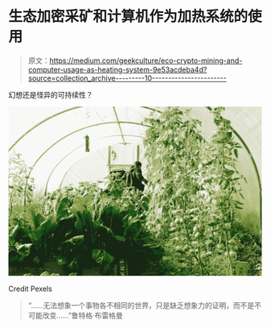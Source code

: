 # 生态加密采矿和计算机作为加热系统的使用

> 原文：<https://medium.com/geekculture/eco-crypto-mining-and-computer-usage-as-heating-system-9e53acdeba4d?source=collection_archive---------10----------------------->

幻想还是怪异的可持续性？

![](img/bf914925e1cc640885f5f4bf6547f662.png)

Credit Pexels

> “……无法想象一个事物各不相同的世界，只是缺乏想象力的证明，而不是不可能改变……”鲁特格·布雷格曼